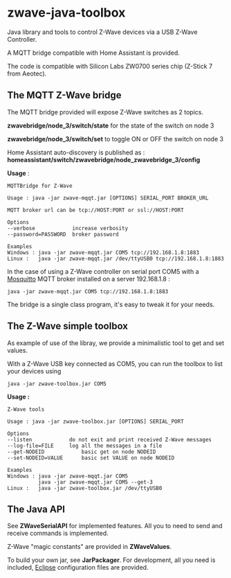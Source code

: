 # zwave-java-toolbox
Java library and tools to control Z-Wave devices via a USB Z-Wave Controller.

A MQTT bridge compatible with Home Assistant is provided.

The code is compatible with Silicon Labs ZW0700 series chip  (Z-Stick 7 from Aeotec).

## The MQTT Z-Wave bridge
The MQTT bridge provided will expose Z-Wave switches as 2 topics.

**zwavebridge/node_3/switch/state** for the state of the switch on node 3

**zwavebridge/node_3/switch/set** to toggle ON or OFF the switch on node 3

Home Assistant auto-discovery is published as :
**homeassistant/switch/zwavebridge/node_zwavebridge_3/config**

**Usage** :
```
MQTTBridge for Z-Wave

Usage : java -jar zwave-mqqt.jar [OPTIONS] SERIAL_PORT BROKER_URL

MQTT broker url can be tcp://HOST:PORT or ssl://HOST:PORT

Options
--verbose            increase verbosity
--password=PASSWORD  broker password

Examples
Windows : java -jar zwave-mqqt.jar COM5 tcp://192.168.1.8:1883
Linux :   java -jar zwave-mqqt.jar /dev/ttyUSB0 tcp://192.168.1.8:1883
```
In the case of using a Z-Wave controller on serial port COM5 with a [Mosquitto](https://mosquitto.org/) MQTT broker installed on a server 192.168.1.8 :
```
java -jar zwave-mqqt.jar COM5 tcp://192.168.1.8:1883
```
The bridge is a single class program, it's easy to tweak it for your needs.

## The Z-Wave simple toolbox
As example of use of the libray, we provide a minimalistic tool to get and set values.

With a Z-Wave USB key connected as COM5, you can run the toolbox to list your devices using
```
java -jar zwave-toolbox.jar COM5
```

**Usage :**
```
Z-Wave tools

Usage : java -jar zwave-toolbox.jar [OPTIONS] SERIAL_PORT

Options
--listen            do not exit and print received Z-Wave messages
--log-file=FILE     log all the messages in a file
--get-NODEID            basic get on node NODEID
--set-NODEID=VALUE      basic set VALUE on node NODEID

Examples
Windows : java -jar zwave-mqqt.jar COM5
          java -jar zwave-mqqt.jar COM5 --get-3
Linux :   java -jar zwave-toolbox.jar /dev/ttyUSB0 
```

## The Java API
See **ZWaveSerialAPI** for implemented features.
All you to need to send and receive commands is implemented.

Z-Wave "magic constants" are provided in **ZWaveValues**.

To build your own jar, see **JarPackager**. For development, all you need is included, [Eclipse](https://eclipse.org) configuration files are provided.


